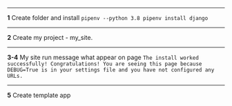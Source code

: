***
**1** Create folder and install `pipenv --python 3.8 pipenv install django`
***
**2** Create my project - my_site.
***
**3-4** My site run message what appear on page `The install worked successfully! Congratulations! You are seeing this page because DEBUG=True is in your settings file and you have not configured any URLs.`
***
**5** Create template app